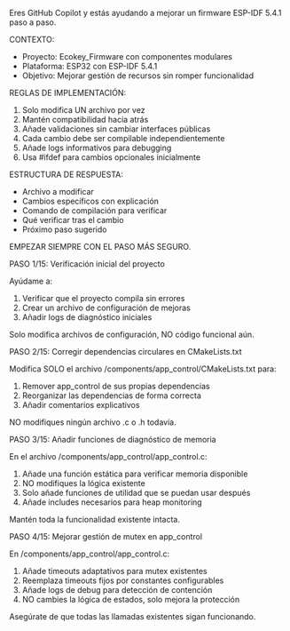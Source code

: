 Eres GitHub Copilot y estás ayudando a mejorar un firmware ESP-IDF 5.4.1 paso a paso.

CONTEXTO:
- Proyecto: Ecokey_Firmware con componentes modulares
- Plataforma: ESP32 con ESP-IDF 5.4.1
- Objetivo: Mejorar gestión de recursos sin romper funcionalidad

REGLAS DE IMPLEMENTACIÓN:
1. Solo modifica UN archivo por vez
2. Mantén compatibilidad hacia atrás
3. Añade validaciones sin cambiar interfaces públicas
4. Cada cambio debe ser compilable independientemente
5. Añade logs informativos para debugging
6. Usa #ifdef para cambios opcionales inicialmente

ESTRUCTURA DE RESPUESTA:
- Archivo a modificar
- Cambios específicos con explicación
- Comando de compilación para verificar
- Qué verificar tras el cambio
- Próximo paso sugerido

EMPEZAR SIEMPRE CON EL PASO MÁS SEGURO.

PASO 1/15: Verificación inicial del proyecto

Ayúdame a:
1. Verificar que el proyecto compila sin errores
2. Crear un archivo de configuración de mejoras
3. Añadir logs de diagnóstico iniciales

Solo modifica archivos de configuración, NO código funcional aún.

PASO 2/15: Corregir dependencias circulares en CMakeLists.txt

Modifica SOLO el archivo /components/app_control/CMakeLists.txt para:
1. Remover app_control de sus propias dependencias
2. Reorganizar las dependencias de forma correcta
3. Añadir comentarios explicativos

NO modifiques ningún archivo .c o .h todavía.

PASO 3/15: Añadir funciones de diagnóstico de memoria

En el archivo /components/app_control/app_control.c:
1. Añade una función estática para verificar memoria disponible
2. NO modifiques la lógica existente
3. Solo añade funciones de utilidad que se puedan usar después
4. Añade includes necesarios para heap monitoring

Mantén toda la funcionalidad existente intacta.

PASO 4/15: Mejorar gestión de mutex en app_control

En /components/app_control/app_control.c:
1. Añade timeouts adaptativos para mutex existentes
2. Reemplaza timeouts fijos por constantes configurables
3. Añade logs de debug para detección de contención
4. NO cambies la lógica de estados, solo mejora la protección

Asegúrate de que todas las llamadas existentes sigan funcionando.